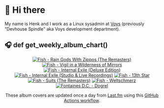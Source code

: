 # 👋 Hi there

My name is Henk and I work as a Linux sysadmin at <a href="https://www.voys.co/about/">Voys</a> (previously "Devhouse Spindle" aka Voys development department).

## 🎧 def get_weekly_album_chart()
<!-- lastfm -->
<p align="center"><a href="https://www.last.fm/music/Fish/Rain+Gods+With+Zippos+(The+Remasters)"><img src="https://lastfm.freetls.fastly.net/i/u/64s/89a27575a5f1576b071751172a7f99ae.jpg" title="Fish - Rain Gods With Zippos (The Remasters)"></a> <a href="https://www.last.fm/music/Fish/Vigil+in+a+Wilderness+of+Mirrors"><img src="https://lastfm.freetls.fastly.net/i/u/64s/cd9f5196f7d67afaa4afe7379c488783.jpg" title="Fish - Vigil in a Wilderness of Mirrors"></a> <a href="https://www.last.fm/music/Fish/Internal+Exile+(Deluxe+Edition)"><img src="https://lastfm.freetls.fastly.net/i/u/64s/30e614e533fd0e12721f081313984491.jpg" title="Fish - Internal Exile (Deluxe Edition)"></a> <a href="https://www.last.fm/music/Fish/Internal+Exile+(Studio+&+Live+Recordings)"><img src="https://lastfm.freetls.fastly.net/i/u/64s/c6f2d046987350112e323af5bc001b05.jpg" title="Fish - Internal Exile (Studio & Live Recordings)"></a> <a href="https://www.last.fm/music/Fish/13th+Star"><img src="https://lastfm.freetls.fastly.net/i/u/64s/50ce1aaf8daeab5018f1a9816eca434a.jpg" title="Fish - 13th Star"></a> <a href="https://www.last.fm/music/Fish/Suits+(The+Remasters)"><img src="https://lastfm.freetls.fastly.net/i/u/64s/ee2074cac62e65d154a447f2a817810d.jpg" title="Fish - Suits (The Remasters)"></a> <a href="https://www.last.fm/music/Fish/Weltschmerz"><img src="https://lastfm.freetls.fastly.net/i/u/64s/4efbbd849566e66b3b89d9f6f379f393.jpg" title="Fish - Weltschmerz"></a> <a href="https://www.last.fm/music/Fontaines+D.C./Dogrel"><img src="https://lastfm.freetls.fastly.net/i/u/64s/a6e4705a174dcf7b423e82ed06038263.jpg" title="Fontaines D.C. - Dogrel"></a> </p>

<p align="center">These album covers are updated once a day from <a href="https://www.last.fm/user/hbokh">Last.fm</a> using this <a href="https://github.com/marketplace/actions/lastfm-to-markdown">GitHub Actions workflow</a>.</p>
